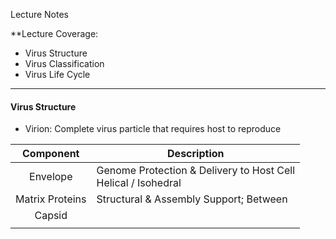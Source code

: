 Lecture Notes

**Lecture Coverage:
- Virus Structure
- Virus Classification
- Virus Life Cycle

---
#### **Virus Structure**
- Virion: Complete virus particle that requires host to reproduce

|    Component    | Description                                                      |
| :-------------: | ---------------------------------------------------------------- |
|    Envelope     | Genome Protection & Delivery to Host Cell<br>Helical / Isohedral |
| Matrix Proteins | Structural & Assembly Support; Between                           |
|     Capsid      |                                                                  |
|                 |                                                                  |

